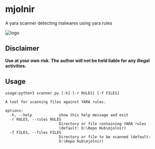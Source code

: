 # mjolnir
A yara scanner detecting malwares using yara rules

![logo](https://github.com/mrtaz77/mjolnir/assets/113765142/c9ba3b4b-2cc6-48e6-a14b-8a0b75bcffdb)

## Disclaimer
**Use at your own risk. The author will not be held liable for any illegal activities.**

## Usage
```
usage:python3 scanner.py [-h] [-r RULES] [-f FILES]

A tool for scanning files against YARA rules.

options:
  -h, --help            show this help message and exit
  -r RULES, --rules RULES
                        Directory or file containing YARA rules
                        (default: D:\Repo Hub\mjolnir)
  -f FILES, --files FILES
                        Directory or file to be scanned (default:
                        D:\Repo Hub\mjolnir)
```